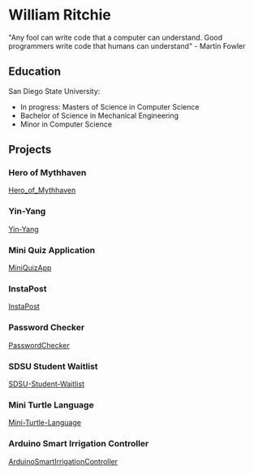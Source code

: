 # William Ritchie
"Any fool can write code that a computer can understand. Good programmers write code that humans can understand" - Martin Fowler

## Education
San Diego State University:
- In progress: Masters of Science in Computer Science 
- Bachelor of Science in Mechanical Engineering 
- Minor in Computer Science 

## Projects
### Hero of Mythhaven
[Hero_of_Mythhaven](https://github.com/Writchie19/Hero_of_Mythhaven)

### Yin-Yang
[Yin-Yang](https://writchie19.github.io/Yin-Yang/)

### Mini Quiz Application
[MiniQuizApp](https://writchie19.github.io/MiniQuizApp/) 

### InstaPost
[InstaPost](https://writchie19.github.io/InstaPost/)

### Password Checker
[PasswordChecker](https://writchie19.github.io/PasswordChecker/)

### SDSU Student Waitlist
[SDSU-Student-Waitlist](https://writchie19.github.io/SDSU-Student-Waitlist/)

### Mini Turtle Language
[Mini-Turtle-Language](https://writchie19.github.io/Mini-Turtle-Language/)

### Arduino Smart Irrigation Controller
[ArduinoSmartIrrigationController](https://writchie19.github.io/ArduinoSmartIrrigationController/)


